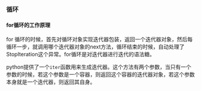 ### 循环

#### for循环的工作原理

for 循环的时候，首先对循环对象实现迭代器包装，返回一个迭代器对象，然后每循环一步，就调用哪个迭代器对象的next方法，循环结束的时候，自动处理了 StopIteration这个异常。for循环是对迭代器进行迭代的语法糖。

python提供了一个`iter`函数用来生成迭代器。这个方法有两个参数，当只有一个参数的时候，若这个参数是一个容器，则返回这个容器的迭代器对象，若这个参数本身就是一个迭代器，则返回其自身。

